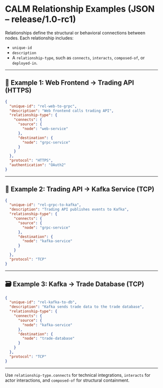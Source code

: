 # CALM Relationship Examples (JSON – release/1.0-rc1)

Relationships define the structural or behavioral connections between nodes. Each relationship includes:
- `unique-id`
- `description`
- A `relationship-type`, such as `connects`, `interacts`, `composed-of`, or `deployed-in`.

---

## 🔗 Example 1: Web Frontend → Trading API (HTTPS)
```json
{
  "unique-id": "rel-web-to-grpc",
  "description": "Web frontend calls trading API",
  "relationship-type": {
    "connects": {
      "source": {
        "node": "web-service"
      },
      "destination": {
        "node": "grpc-service"
      }
    }
  },
  "protocol": "HTTPS",
  "authentication": "OAuth2"
}
```

---

## 🔁 Example 2: Trading API → Kafka Service (TCP)
```json
{
  "unique-id": "rel-grpc-to-kafka",
  "description": "Trading API publishes events to Kafka",
  "relationship-type": {
    "connects": {
      "source": {
        "node": "grpc-service"
      },
      "destination": {
        "node": "kafka-service"
      }
    }
  },
  "protocol": "TCP"
}
```

---

## 🗃️ Example 3: Kafka → Trade Database (TCP)
```json
{
  "unique-id": "rel-kafka-to-db",
  "description": "Kafka sends trade data to the trade database",
  "relationship-type": {
    "connects": {
      "source": {
        "node": "kafka-service"
      },
      "destination": {
        "node": "trade-database"
      }
    }
  },
  "protocol": "TCP"
}
```

---

Use `relationship-type.connects` for technical integrations, `interacts` for actor interactions, and `composed-of` for structural containment.
